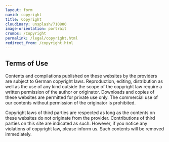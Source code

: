 ```yaml
---
layout: form
navid: copyright
title: Copyright
cloudinary: unsplash/710800
image-orientation: portrait
crumbs: /Copyright
permalink: /legal/copyright.html
redirect_from: /copyright.html
---
```


## Terms of Use

Contents and compilations published on these websites by the providers are
subject to German copyright laws. Reproduction, editing, distribution as well as
the use of any kind outside the scope of the copyright law require a written
permission of the author or originator. Downloads and copies of these websites
are permitted for private use only. The commercial use of our contents without
permission of the originator is prohibited.

Copyright laws of third parties are respected as long as the contents on these
websites do not originate from the provider. Contributions of third parties on
this site are indicated as such. However, if you notice any violations of
copyright law, please inform us. Such contents will be removed immediately.
